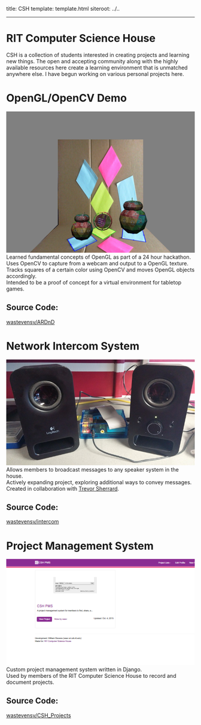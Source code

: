 title: CSH
template: template.html
siteroot: ../..

---

<div class="card">
<h1>RIT Computer Science House</h1>
<p>CSH is a collection of students interested in creating projects and learning new things. The open and accepting community along with the highly available resources here create a learning environment that is unmatched anywhere else. I have begun working on various personal projects here.</p>
</div>

<div class="card">
    <h1>OpenGL/OpenCV Demo</h1>
    <img src="csh_openglcv.png">
    <div class="entry">   Learned fundamental concepts of OpenGL as part of a 24 hour hackathon.</div>
    <div class="entry">   Uses OpenCV to capture from a webcam and output to a OpenGL texture.</div>
    <div class="entry">   Tracks squares of a certain color using OpenCV and moves OpenGL objects accordingly.</div>
    <div class="entry">   Intended to be a proof of concept for a virtual environment for tabletop games.</div>
    <h2>Source Code:</h2>
    <a target="_blank" href="https://github.com/wastevensv/ARDnD"><i class="fa fa-github"></i>wastevensv/ARDnD</a><br/>
</div>

<div class="card">
    <h1>Network Intercom System</h1>
    <img src="csh_intercom.png">
    <div class="entry">   Allows members to broadcast messages to any speaker system in the house.</div>
    <div class="sub">     Actively expanding project, exploring additional ways to convey messages.</div>
    <div class="entry">   Created in collaboration with <a href="http://trevorsherrard.com/" target="_blank">Trevor Sherrard</a>.</div>
    <h2>Source Code:</h2>
    <a target="_blank" href="https://github.com/wastevensv/intercom"><i class="fa fa-github"></i>wastevensv/intercom</a><br/>
</div>

<div class="card">
    <h1> Project Management System</h1>
    <img src="csh_pms.png">
    <div class="entry">   Custom project management system written in Django.</div>
    <div class="entry">   Used by members of the RIT Computer Science House to record and document projects.</div>
    <h2>Source Code:</h2>
    <a target="_blank" href="https://github.com/wastevensv/CSH_Projects"><i class="fa fa-github"></i>wastevensv/CSH_Projects</a><br/>
</div>

